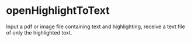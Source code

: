 # openHighlightToText
Input a pdf or image file containing text and highlighting, receive a text file of only the highlighted text.
